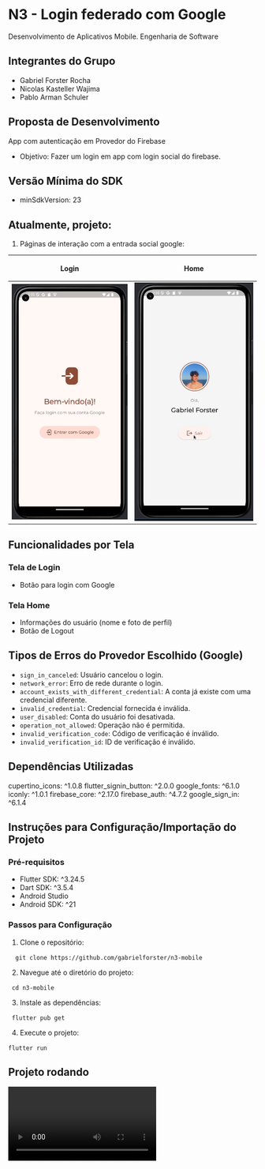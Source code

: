# N3 - Login federado com Google
Desenvolvimento de Aplicativos Mobile. Engenharia de Software

## Integrantes do Grupo
- Gabriel Forster Rocha
- Nicolas Kasteller Wajima
- Pablo Arman Schuler

## Proposta de Desenvolvimento
App com autenticação em Provedor do Firebase

- Objetivo: Fazer um login em app com login social do firebase.

## Versão Mínima do SDK
- minSdkVersion: 23

## Atualmente, projeto:

1. Páginas de interação com a entrada social google:


| <p align="center">Login</p>      | <p align="center">Home</p>      |
|----------------------------------|---------------------------------|
| <img src="./assets/login.png" /> | <img src="./assets/home.png" /> |

## Funcionalidades por Tela

### Tela de Login
- Botão para login com Google

### Tela Home
- Informações do usuário (nome e foto de perfil)
- Botão de Logout

## Tipos de Erros do Provedor Escolhido (Google)
- `sign_in_canceled`: Usuário cancelou o login.
- `network_error`: Erro de rede durante o login.
- `account_exists_with_different_credential`: A conta já existe com uma credencial diferente.
- `invalid_credential`: Credencial fornecida é inválida.
- `user_disabled`: Conta do usuário foi desativada.
- `operation_not_allowed`: Operação não é permitida.
- `invalid_verification_code`: Código de verificação é inválido.
- `invalid_verification_id`: ID de verificação é inválido.

## Dependências Utilizadas
  cupertino_icons: ^1.0.8
  flutter_signin_button: ^2.0.0
  google_fonts: ^6.1.0
  iconly: ^1.0.1
  firebase_core: ^2.17.0
  firebase_auth: ^4.7.2
  google_sign_in: ^6.1.4

## Instruções para Configuração/Importação do Projeto

### Pré-requisitos
- Flutter SDK: ^3.24.5
- Dart SDK: ^3.5.4
- Android Studio
- Android SDK: ^21

### Passos para Configuração
1. Clone o repositório:
 ```
   git clone https://github.com/gabrielforster/n3-mobile
 ```
2. Navegue até o diretório do projeto:
 ```
  cd n3-mobile
 ```
3. Instale as dependências:
 ```
  flutter pub get
 ```
4. Execute o projeto:
 ```
 flutter run
 ```

## Projeto rodando
<video src="./assets/video.mp4" />
